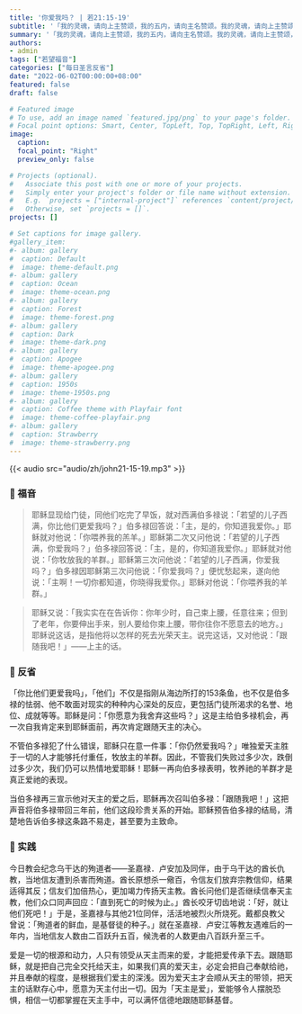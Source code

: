 ```yaml
---
title: '你爱我吗？ | 若21:15-19'
subtitle: '「我的灵魂，请向上主赞颂，我的五内，请向主名赞颂。我的灵魂，请向上主赞颂，请你不要忘记他的恩宠。」（咏103:1-2）'
summary: '「我的灵魂，请向上主赞颂，我的五内，请向主名赞颂。我的灵魂，请向上主赞颂，请你不要忘记他的恩宠。」（咏103:1-2）'
authors:
- admin
tags: ["若望福音"]
categories: ["每日圣言反省"]
date: "2022-06-02T00:00:00+08:00"
featured: false
draft: false

# Featured image
# To use, add an image named `featured.jpg/png` to your page's folder.
# Focal point options: Smart, Center, TopLeft, Top, TopRight, Left, Right, BottomLeft, Bottom, BottomRight
image:
  caption:
  focal_point: "Right"
  preview_only: false

# Projects (optional).
#   Associate this post with one or more of your projects.
#   Simply enter your project's folder or file name without extension.
#   E.g. `projects = ["internal-project"]` references `content/project/deep-learning/index.md`.
#   Otherwise, set `projects = []`.
projects: []

# Set captions for image gallery.
#gallery_item:
#- album: gallery
#  caption: Default
#  image: theme-default.png
#- album: gallery
#  caption: Ocean
#  image: theme-ocean.png
#- album: gallery
#  caption: Forest
#  image: theme-forest.png
#- album: gallery
#  caption: Dark
#  image: theme-dark.png
#- album: gallery
#  caption: Apogee
#  image: theme-apogee.png
#- album: gallery
#  caption: 1950s
#  image: theme-1950s.png
#- album: gallery
#  caption: Coffee theme with Playfair font
#  image: theme-coffee-playfair.png
#- album: gallery
#  caption: Strawberry
#  image: theme-strawberry.png
---
```


{{< audio src="audio/zh/john21-15-19.mp3" >}}

### :love_letter: 福音
> 耶稣显现给门徒，同他们吃完了早饭，就对西满伯多禄说：「若望的儿子西满，你比他们更爱我吗？」伯多禄回答说：「主，是的，你知道我爱你。」耶稣就对他说：「你喂养我的羔羊。」耶稣第二次又问他说：「若望的儿子西满，你爱我吗？」伯多禄回答说：「主，是的，你知道我爱你。」耶稣就对他说：「你牧放我的羊群。」耶稣第三次问他说：「若望的儿子西满，你爱我吗？」伯多禄因耶稣第三次问他说：「你爱我吗？」便忧愁起来，遂向他说：「主啊！一切你都知道，你晓得我爱你。」耶稣对他说：「你喂养我的羊群。」

> 耶稣又说：「我实实在在告诉你：你年少时，自己束上腰，任意往来；但到了老年，你要伸出手来，别人要给你束上腰，带你往你不愿意去的地方。」耶稣说这话，是指他将以怎样的死去光荣天主。说完这话，又对他说：「跟随我吧！」——上主的话。

### :speech_balloon: 反省
「你比他们更爱我吗」，「他们」不仅是指刚从海边所打的153条鱼，也不仅是伯多禄的怯弱、他不敢面对现实的种种内心深处的反应，更包括门徒所渴求的名誉、地位、成就等等。耶稣是问：「你愿意为我舍弃这些吗？」这是主给伯多禄机会，再一次自我肯定来到耶稣面前，再次肯定跟随天主的决心。

不管伯多禄犯了什么错误，耶稣只在意一件事：「你仍然爱我吗？」唯独爱天主胜于一切的人才能够托付重任，牧放主的羊群。因此，不管我们失败过多少次，跌倒过多少次，我们仍可以热情地爱耶稣！耶稣一再向伯多禄表明，牧养祂的羊群才是真正爱祂的表现。

当伯多禄再三宣示他对天主的爱之后，耶稣再次召叫伯多禄：「跟随我吧！」这把声音将伯多禄带回三年前，他们这段珍贵关系的开始。耶稣预告伯多禄的结局，清楚地告诉伯多禄这条路不易走，甚至要为主致命。

### :runner: 实践
今日教会纪念乌干达的殉道者——圣嘉禄．卢安加及同伴，由于乌干达的酋长仇教，当地信友遭到杀害而殉道。酋长原想杀一儆百，令信友们放弃宗教信仰，结果适得其反；信友们加倍热心，更加竭力传扬天主教。酋长问他们是否继续信奉天主教，他们众口同声回应：「直到死亡的时候为止。」酋长咬牙切齿地说：「好，就让他们死吧！」于是，圣嘉禄与其他21位同伴，活活地被烈火所烧死。戴都良教父曾说：「殉道者的鲜血，是基督徒的种子。」就在圣嘉禄．卢安江等教友遇难后的一年内，当地信友人数由二百跃升五百，候洗者的人数更由八百跃升至三千。

爱是一切的根源和动力，人只有领受从天主而来的爱，才能把爱传承下去。跟随耶稣，就是把自己完全交托给天主，如果我们真的爱天主，必定会把自己奉献给祂，并且奉献的程度，是根据我们爱主的深浅。因为爱天主才会顺从天主的带领，把天主的话默存心中，愿意为天主付出一切。因为「天主是爱」，爱能够令人摆脱恐惧，相信一切都掌握在天主手中，可以满怀信德地跟随耶稣基督。
